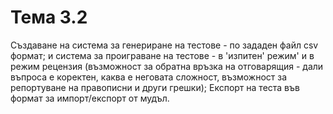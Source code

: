 # **Тема 3.2**

Създаване на система за генериране на тестове - по зададен файл csv формат; и система за проиграване на тестове - в 'изпитен' режим' и в режим рецензия (възможност за обратна връзка на отговарящия - дали въпроса е коректен, каква е неговата сложност, възможност за репортуване на правописни  и други грешки); Експорт на теста във формат за импорт/експорт от мудъл.
